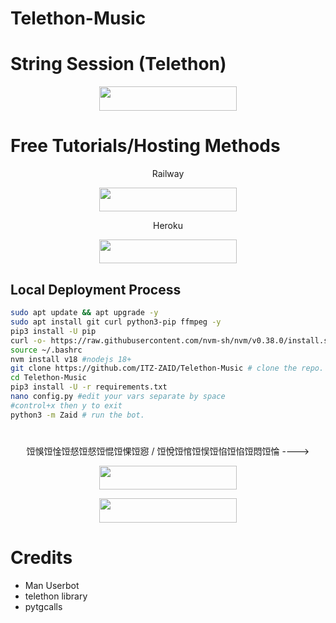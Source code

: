 # Telethon-Music

# String Session (Telethon)

<p align="center"><a href="https://replit.com/@almorisy55/Generator"> <img src="https://img.shields.io/badge/String%20Session-black?style=for-the-badge&logo=web" width="220" height="38.45"/></a></p>

# Free Tutorials/Hosting Methods 

<p align="center">Railway </p>

<p align="center"><a href="https://youtu.be/Uzof6djzD-M"> <img src="https://img.shields.io/badge/Railway%20Deploy-black?style=for-the-badge&logo=railway" width="220" height="38.45"/></a></p> 

<p align="center">Heroku </p>
<p align="center"><a href="http://dashboard.heroku.com/new?template=https://github.com/Alamier2024/Telethon-Music"> <img src="https://img.shields.io/badge/Deploy%20On%20Heroku-pink?style=for-the-badge&logo=heroku" width="220" height="38.45"/></a></p>

## Local Deployment Process
```sh
sudo apt update && apt upgrade -y
sudo apt install git curl python3-pip ffmpeg -y
pip3 install -U pip
curl -o- https://raw.githubusercontent.com/nvm-sh/nvm/v0.38.0/install.sh | bash 
source ~/.bashrc
nvm install v18 #nodejs 18+
git clone https://github.com/ITZ-ZAID/Telethon-Music # clone the repo.
cd Telethon-Music
pip3 install -U -r requirements.txt
nano config.py #edit your vars separate by space
#control+x then y to exit
python3 -m Zaid # run the bot.
```
#

<p align="center">饾悞饾惍饾惄饾惄饾惃饾惈饾惌 / 饾悅饾悺饾悮饾惂饾惂饾悶饾惀 ----> </p>

<p align="center"><a href="https://t.me/TheSupportChat"><img src="https://img.shields.io/badge/岽涐磭薀岽嚿⑹�岽�岽�-饾悞饾惍饾惄饾惄饾惃饾惈饾惌-black?&style=for-the-badge&logo=telegram" width="220" height="38.45"></a></p>
<p align="center"><a href="https://t.me/TheUpdatesChannel"><img src="https://img.shields.io/badge/岽涐磭薀岽嚿⑹�岽�岽�-饾悢饾惄饾悵饾悮饾惌饾悶饾惉-black?&style=for-the-badge&logo=telegram" width="220" height="38.45"></a></p>

# Credits
- Man Userbot
- telethon library
- pytgcalls
